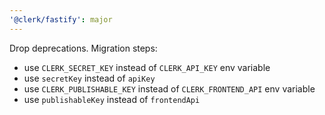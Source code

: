 ```yaml
---
'@clerk/fastify': major
---
```


Drop deprecations. Migration steps:
- use `CLERK_SECRET_KEY` instead of `CLERK_API_KEY` env variable
- use `secretKey` instead of `apiKey`
- use `CLERK_PUBLISHABLE_KEY` instead of `CLERK_FRONTEND_API` env variable
- use `publishableKey` instead of `frontendApi`
